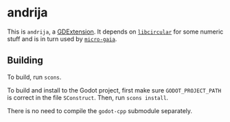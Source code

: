 # andrija

This is `andrija`, a [GDExtension](https://docs.godotengine.org/en/stable/tutorials/scripting/gdextension/index.html). It depends on [`libcircular`](https://github.com/laingawbl/circular) for some numeric stuff and is in turn used by [`micro-gaia`](https://github.com/laingawbl/micro-gaia).

## Building

To build, run `scons`.

To build and install to the Godot project, first make sure `GODOT_PROJECT_PATH` is correct in the file `SConstruct`. Then, run `scons install`.

There is no need to compile the `godot-cpp` submodule separately.
